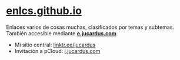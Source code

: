 # [enlcs.github.io](https://enlcs.github.io)

Enlaces varios de cosas muchas, clasificados por temas y subtemas. También accesible mediante [**e.jucardus.com**](https://e.jucardus.com).

* Mi sitio central: [linktr.ee/jucardus](https://linktr.ee/jucardus)
* Invitación a pCloud: [i.jucardus.com](https://i.jucardus.com)
